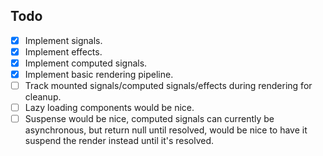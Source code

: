 ## Todo

- [x] Implement signals.
- [x] Implement effects.
- [x] Implement computed signals.
- [x] Implement basic rendering pipeline.
- [ ] Track mounted signals/computed signals/effects during rendering for cleanup.
- [ ] Lazy loading components would be nice.
- [ ] Suspense would be nice, computed signals can currently be asynchronous, but return null until resolved, would be nice to have it suspend the render instead until it's resolved.